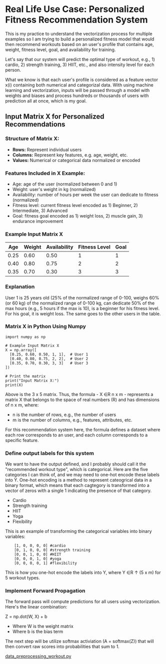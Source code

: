 # Real Life Use Case: Personalized Fitness Recommendation System

This is my practice to understand the vectorization process for multiple examples so I am trying to build a personalized fitness model that would then recommend workouts based on an user's profile that contains age, weight, fitness level, goal, and availability for training.  

Let's say that our system will predict the optimal type of workout, e.g., 1) cardio, 2) strength training, 3) HIIT, etc., and also intensity level for each person. 

What we know is that each user's profile is considered as a feature vector x(i) containing both numerical and categorizal data. With using machine learning and vectorization, inputs will be passed through a model with weights and biases and process hundreds or thousands of users with prediction all at once, which is my goal. 

## Input Matrix X for Personalized Recommendations

### Structure of Matrix X:
- **Rows:** Represent individual users
- **Columns:** Represent key features, e.g. age, weight, etc. 
- **Values:** Numerical or categorical data normalized or encoded 

### Features Included in X Example:

* Age: age of the user (normalized between 0 and 1)
* Weight: user's weight in kg (normalized)
* Availability: number of hours per week the user can dedicate to fitness (normalized)
* Fitness level: current fitness level encoded as 1) Beginner, 2) Intermediate, 3) Advanced
* Goal: fitness goal encoded as 1) weight loss, 2) muscle gain, 3) endurance improvement

### Example Input Matrix X

| Age  | Weight  | Availability | Fitness Level | Goal |
|------|---------|--------------|---------------|------|
| 0.25 | 0.60    | 0.50         | 1             | 1    |
| 0.40 | 0.80    | 0.75         | 2             | 2    |
| 0.35 | 0.70    | 0.30         | 3             | 3    |

### Explanation 

User 1 is 25 years old (25% of the normalized range of 0-100, weighs 60% (or 60 kg) of the normalized range of 0-100 kg, can dedicate 50% of the max hours (e.g., 5 hours if the max is 10), is a beginner for his fitness level. For his goal, it is weight loss. The same goes to the other users in the table. 

### Matrix X in Python Using Numpy

    import numpy as np

    # Example Input Matrix X
    X = np.array([
      [0.25, 0.60, 0.50, 1, 1],  # User 1
      [0.40, 0.80, 0.75, 2, 2],  # User 2
      [0.35, 0.70, 0.30, 3, 3]   # User 3
    ])

    # Print the matrix
    print("Input Matrix X:")
    print(X)

Above is the 3 x 5 matrix. Thus, the formula - X ∈R n x m - represents a matrix X that belongs to the space of real numbers (R) and has dimensions of n x m, where: 
* n is the number of rows, e.g., the number of users
* m is the number of columns, e.g., features, attributes, etc.

For this recommendation system here, the formula defines a dataset where each row corresponds to an user, and each column corresponds to a specific feature.

### Define output labels for this system 

We want to have the output defined, and I probably should call it the "recommended workout type", which is categorical. Here are the five categories I can think of, and we may need to one-hot encode these labels into Y. One-hot encoding is a method to represent cateogrical data in a binary format, which means that each cagtegory is transformed into a vector of zeros with a single 1 indicating the presence of that category. 
* Cardio
* Strength training
* HIIT
* Yoga
* Flexibility

This is an example of transforming the categorical variables into binary variables: 

        [1, 0, 0, 0, 0] #cardio
        [0, 1, 0, 0, 0] #strength training 
        [0, 0, 1, 0, 0] #HIIT
        [0, 0, 0, 1, 0] #yoga 
        [0, 0, 0, 0, 1] #flexibility 

This is how you one-hot encode the labels into Y, where Y ∈R ↑ (5 x m) for 5 workout types.

### Implement Forward Propagation 

The forward pass will compute predictions for all users using vectorization. Here's the linear combination:

Z = np.dot(W, X) + b 
* Where W is the weight matrix
* Where b is the bias term

The next step will be utilize softmax activiation (A = softmax(Z)) that will then convert raw scores into probabilities that sum to 1. 

[data_preprocessing_workout.py](https://github.com/Ckhanoyan/deep-learning-from-scratch/blob/main/scripts/data_preprocessing_workout.py)
